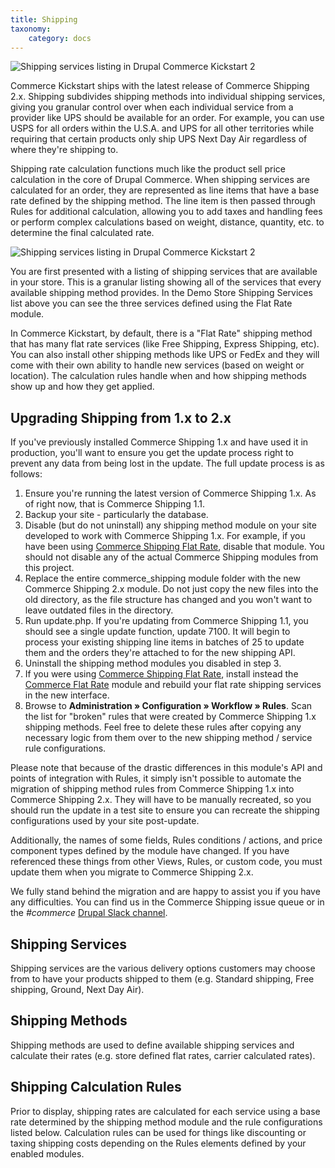 ```yaml
---
title: Shipping
taxonomy:
    category: docs
---
```


![Shipping services listing in Drupal Commerce Kickstart 2](../images/CK-Shipping-02.png)

<p>Commerce Kickstart ships with the latest release of Commerce Shipping 2.x. Shipping subdivides shipping methods into individual shipping services, giving you granular control over when each individual service from a provider like UPS should be available for an order. For example, you can use USPS for all orders within the U.S.A. and UPS for all other territories while requiring that certain products only ship UPS Next Day Air regardless of where they're shipping to.</p>
<p>Shipping rate calculation functions much like the product sell price calculation in the core of Drupal Commerce. When shipping services are calculated for an order, they are represented as line items that have a base rate defined by the shipping method. The line item is then passed through Rules for additional calculation, allowing you to add taxes and handling fees or perform complex calculations based on weight, distance, quantity, etc. to determine the final calculated rate.</p>

![Shipping services listing in Drupal Commerce Kickstart 2](../images/CK-Shipping-01_0.png)

<p>You are first presented with a listing of shipping services that are available in your store. This is a granular listing showing all of the services that every available shipping method provides. In the Demo Store Shipping Services list above you can see the three services defined using the Flat Rate module.</p>
<p>In Commerce Kickstart, by default, there is a "Flat Rate" shipping method that has many flat rate services (like Free Shipping, Express Shipping, etc). You can also install other shipping methods like UPS or FedEx and they will come with their own ability to handle new services (based on weight or location). The calculation rules handle when and how shipping methods show up and how they get applied.</p>

## Upgrading Shipping from 1.x to 2.x

If you've previously installed Commerce Shipping 1.x and have used it in production, you'll want to ensure you get the update process right to prevent any data from being lost in the update. The full update process is as follows:

<ol><li>Ensure you're running the latest version of Commerce Shipping 1.x. As of right now, that is Commerce Shipping 1.1.</li>
<li>Backup your site - particularly the database.</li>
<li>Disable (but do not uninstall) any shipping method module on your site developed to work with Commerce Shipping 1.x. For example, if you have been using <a href="https://drupal.org/project/commerce_shipping_flat_rate" rel="nofollow">Commerce Shipping Flat Rate</a>, disable that module. You should not disable any of the actual Commerce Shipping modules from this project.</li>
<li>Replace the entire commerce_shipping module folder with the new Commerce Shipping 2.x module. Do not just copy the new files into the old directory, as the file structure has changed and you won't want to leave outdated files in the directory.</li>
<li>Run update.php. If you're updating from Commerce Shipping 1.1, you should see a single update function, update 7100. It will begin to process your existing shipping line items in batches of 25 to update them and the orders they're attached to for the new shipping API.</li>
<li>Uninstall the shipping method modules you disabled in step 3.</li>
<li>If you were using <a href="https://drupal.org/project/commerce_shipping_flat_rate" rel="nofollow">Commerce Shipping Flat Rate</a>, install instead the <a href="https://drupal.org/project/commerce_flat_rate" rel="nofollow">Commerce Flat Rate</a> module and rebuild your flat rate shipping services in the new interface.</li>
<li>Browse to <strong>Administration » Configuration » Workflow » Rules</strong>. Scan the list for "broken" rules that were created by Commerce Shipping 1.x shipping methods. Feel free to delete these rules after copying any necessary logic from them over to the new shipping method / service rule configurations.</li>
</ol>

Please note that because of the drastic differences in this module's API and points of integration with Rules, it simply isn't possible to automate the migration of shipping method rules from Commerce Shipping 1.x into Commerce Shipping 2.x. They will have to be manually recreated, so you should run the update in a test site to ensure you can recreate the shipping configurations used by your site post-update.

Additionally, the names of some fields, Rules conditions / actions, and price component types defined by the module have changed. If you have referenced these things from other Views, Rules, or custom code, you must update them when you migrate to Commerce Shipping 2.x.

We fully stand behind the migration and are happy to assist you if you have any difficulties. You can find us in the Commerce Shipping issue queue or in the *#commerce* [Drupal Slack channel].

## Shipping Services

Shipping services are the various delivery options customers may choose from to have your products shipped to them (e.g. Standard shipping, Free shipping, Ground, Next Day Air).

## Shipping Methods

Shipping methods are used to define available shipping services and calculate their rates (e.g. store defined flat rates, carrier calculated rates).

## Shipping Calculation Rules

Prior to display, shipping rates are calculated for each service using a base rate determined by the shipping method module and the rule configurations listed below. Calculation rules can be used for things like discounting or taxing shipping costs depending on the Rules elements defined by your enabled modules.

[Drupal Slack channel]: https://www.drupal.org/slack